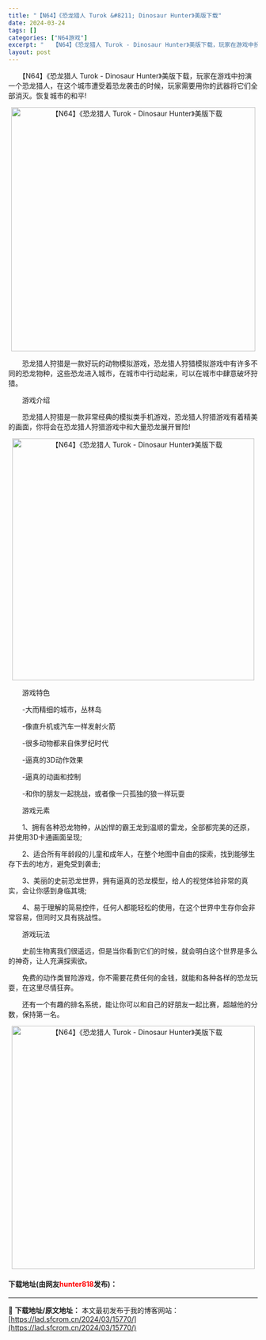 ```yaml
---
title: "【N64】《恐龙猎人 Turok &#8211; Dinosaur Hunter》美版下载"
date: 2024-03-24
tags: []
categories: ["N64游戏"]
excerpt: "　　【N64】《恐龙猎人 Turok - Dinosaur Hunter》美版下载，玩家在游戏中扮演一个恐龙猎人，在这个城市遭受着恐龙袭击的时候，玩家需要用你的武器将它们全部消灭。恢复城市的和平! 　　恐龙猎人狩猎是一款好玩的动物模拟游戏，恐龙猎人狩猎模拟游戏中有许多不同的恐龙物种，这些恐龙进入城市&hellip;"
layout: post
---
```


 <p>　　【N64】《恐龙猎人 Turok - Dinosaur Hunter》美版下载，玩家在游戏中扮演一个恐龙猎人，在这个城市遭受着恐龙袭击的时候，玩家需要用你的武器将它们全部消灭。恢复城市的和平!</p> <p align="center"><img align="" border="0" src="https://lad.sfcrom.cn/wp-content/uploads/2024/03/20240324_66004616d7acb.png" width="493" alt="【N64】《恐龙猎人 Turok - Dinosaur Hunter》美版下载" /></p> <p>　　恐龙猎人狩猎是一款好玩的动物模拟游戏，恐龙猎人狩猎模拟游戏中有许多不同的恐龙物种，这些恐龙进入城市，在城市中行动起来，可以在城市中肆意破坏狩猎。</p> <p>　　游戏介绍</p> <p>　　恐龙猎人狩猎是一款非常经典的模拟类手机游戏，恐龙猎人狩猎游戏有着精美的画面，你将会在恐龙猎人狩猎游戏中和大量恐龙展开冒险!</p> <p align="center"><img align="" border="0" src="https://lad.sfcrom.cn/wp-content/uploads/2024/03/20240324_660046180f5fd.png" width="489" alt="【N64】《恐龙猎人 Turok - Dinosaur Hunter》美版下载" /></p> <p>　　游戏特色</p> <p>　　-大而精细的城市，丛林岛</p> <p>　　-像直升机或汽车一样发射火箭</p> <p>　　-很多动物都来自侏罗纪时代</p> <p>　　-逼真的3D动作效果</p> <p>　　-逼真的动画和控制</p> <p>　　-和你的朋友一起挑战，或者像一只孤独的狼一样玩耍</p> <p>　　游戏元素</p> <p>　　1、拥有各种恐龙物种，从凶悍的霸王龙到温顺的雷龙，全部都完美的还原，并使用3D卡通画面呈现;</p> <p>　　2、适合所有年龄段的儿童和成年人，在整个地图中自由的探索，找到能够生存下去的地方，避免受到袭击;</p> <p>　　3、美丽的史前恐龙世界，拥有逼真的恐龙模型，给人的视觉体验非常的真实，会让你感到身临其境;</p> <p>　　4、易于理解的简易控件，任何人都能轻松的使用，在这个世界中生存你会非常容易，但同时又具有挑战性。</p> <p>　　游戏玩法</p> <p>　　史前生物离我们很遥远，但是当你看到它们的时候，就会明白这个世界是多么的神奇，让人充满探索欲。</p> <p>　　免费的动作类冒险游戏，你不需要花费任何的金钱，就能和各种各样的恐龙玩耍，在这里尽情狂奔。</p> <p>　　还有一个有趣的排名系统，能让你可以和自己的好朋友一起比赛，超越他的分数，保持第一名。</p> <p align="center"><img align="" border="0" src="https://lad.sfcrom.cn/wp-content/uploads/2024/03/20240324_660046191e7bc.png" width="491" alt="【N64】《恐龙猎人 Turok - Dinosaur Hunter》美版下载" /></p> <p><h4>下载地址(由网友<font color="red">hunter818</font>发布)：</h4></p> 

---
📖 **下载地址/原文地址：** 本文最初发布于我的博客网站：[https://lad.sfcrom.cn/2024/03/15770/](https://lad.sfcrom.cn/2024/03/15770/)
